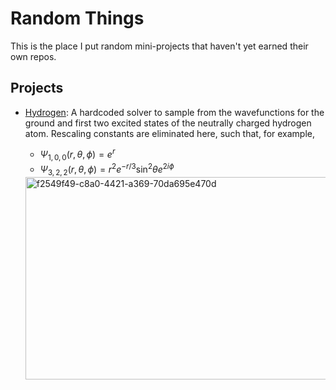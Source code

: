 # Random Things
This is the place I put random mini-projects that haven't yet earned their own repos.

## Projects
 - [Hydrogen](./hydrogen.ipynb): A hardcoded solver to sample from the wavefunctions for the ground and first two excited states of the neutrally charged hydrogen atom. Rescaling constants are eliminated here, such that, for example,
   - $\Psi_{1, 0, 0}(r, \theta, \phi) = e^r$
   - $\Psi_{3, 2, 2}(r, \theta, \phi) = r^2 e^{-r/3} \sin^2\theta e^{2i\phi}$

   <img width="776" height="324" alt="f2549f49-c8a0-4421-a369-70da695e470d" src="https://github.com/user-attachments/assets/5fed7fe0-de61-4046-a9ad-f754c77be378" />
